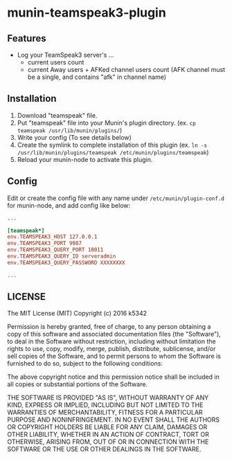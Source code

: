 # munin-teamspeak3-plugin

## Features

* Log your TeamSpeak3 server's ...
  * current users count
  * current Away users + AFKed channel users count (AFK channel must be a single, and contains "afk" in channel name)

## Installation

1. Download "teamspeak" file.
2. Put "teamspeak" file into your Munin's plugin directory. (ex. `cp teamspeak /usr/lib/munin/plugins/`)
3. Write your config (To see details below)
4. Create the symlink to complete installation of this plugin (ex. `ln -s /usr/lib/munin/plugins/teamspeak /etc/munin/plugins/teamspeak`)
5. Reload your munin-node to activate this plugin.

## Config

Edit or create the config file with any name under `/etc/munin/plugin-conf.d` for munin-node, and add config like below:

```ini
...

[teamspeak*]
env.TEAMSPEAK3_HOST 127.0.0.1
env.TEAMSPEAK3_PORT 9987
env.TEAMSPEAK3_QUERY_PORT 10011
env.TEAMSPEAK3_QUERY_ID serveradmin
env.TEAMSPEAK3_QUERY_PASSWORD XXXXXXXX

...
```

## LICENSE
The MIT License (MIT)
Copyright (c) 2016 k5342

Permission is hereby granted, free of charge, to any person obtaining a copy of this software and associated documentation files (the "Software"), to deal in the Software without restriction, including without limitation the rights to use, copy, modify, merge, publish, distribute, sublicense, and/or sell copies of the Software, and to permit persons to whom the Software is furnished to do so, subject to the following conditions:

The above copyright notice and this permission notice shall be included in all copies or substantial portions of the Software.

THE SOFTWARE IS PROVIDED "AS IS", WITHOUT WARRANTY OF ANY KIND, EXPRESS OR IMPLIED, INCLUDING BUT NOT LIMITED TO THE WARRANTIES OF MERCHANTABILITY, FITNESS FOR A PARTICULAR PURPOSE AND NONINFRINGEMENT. IN NO EVENT SHALL THE AUTHORS OR COPYRIGHT HOLDERS BE LIABLE FOR ANY CLAIM, DAMAGES OR OTHER LIABILITY, WHETHER IN AN ACTION OF CONTRACT, TORT OR OTHERWISE, ARISING FROM, OUT OF OR IN CONNECTION WITH THE SOFTWARE OR THE USE OR OTHER DEALINGS IN THE SOFTWARE.